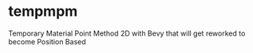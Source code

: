 # tempmpm
Temporary Material Point Method 2D with Bevy that will get reworked to become Position Based
